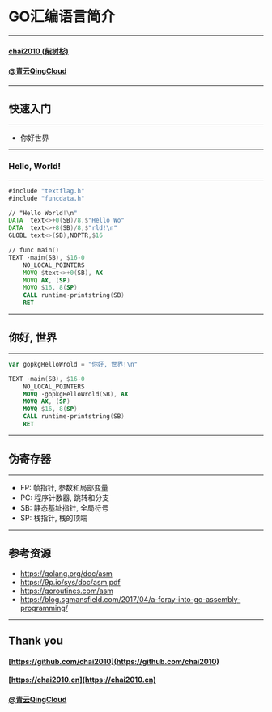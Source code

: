 <!--
// Copyright 2018 ChaiShushan <chaishushan{AT}gmail.com>. All rights reserved.
// Use of this source code is governed by a BSD-style
// license that can be found in the LICENSE file.
-->

<!-- ++++++++++++++++++++++++++++++++++++++++++++++++++++++++++++++++++++++  -->

<!-- *** 横向分隔, --- 竖向分隔, Note: 讲稿注释  -->

<!--
Reveal.js 可能会需要 AJAX 异步加载 Markdown 文件, 可以在当前目录启动一个 http 服务.

以下是常见的临时启动 http 服务器的方式:

	NodeJS
	npm install http-server -g
	http-server

	Python2
	python -m SimpleHTTPServer

	Python3
	python -m http.server

	Golang
	go run server.go

启动后, 本地可以访问 http://127.0.0.1:port, 其中 port 为端口号, 命令行有提示.

幻灯片操作: F键全屏, S键显示注解, ESC大纲模式, ESC退出全屏或大纲模式, ?显示帮助

-->

<!-- ++++++++++++++++++++++++++++++++++++++++++++++++++++++++++++++++++++++  -->

# GO汇编语言简介
--------------

#### [chai2010 (柴树杉)](https://chai2010.cn)
#### [@青云QingCloud](https://www.qingcloud.com/)

<!-- ++++++++++++++++++++++++++++++++++++++++++++++++++++++++++++++++++++++  -->
***

## 快速入门
----------

- 你好世界

---
### Hello, World!
----------------

```asm
#include "textflag.h"
#include "funcdata.h"

// "Hello World!\n"
DATA  text<>+0(SB)/8,$"Hello Wo"
DATA  text<>+8(SB)/8,$"rld!\n"
GLOBL text<>(SB),NOPTR,$16

// func main()
TEXT ·main(SB), $16-0
	NO_LOCAL_POINTERS
	MOVQ $text<>+0(SB), AX
	MOVQ AX, (SP)
	MOVQ $16, 8(SP)
	CALL runtime·printstring(SB)
	RET
```

---
## 你好, 世界
-----------

```go
var gopkgHelloWrold = "你好, 世界!\n"
```

```nasm
TEXT ·main(SB), $16-0
	NO_LOCAL_POINTERS
	MOVQ ·gopkgHelloWrold(SB), AX
	MOVQ AX, (SP)
	MOVQ $16, 8(SP)
	CALL runtime·printstring(SB)
	RET
```

<!-- ++++++++++++++++++++++++++++++++++++++++++++++++++++++++++++++++++++++  -->
***

## 伪寄存器
----------

- FP: 帧指针, 参数和局部变量
- PC: 程序计数器, 跳转和分支
- SB: 静态基址指针, 全局符号
- SP: 栈指针, 栈的顶端

<!-- ++++++++++++++++++++++++++++++++++++++++++++++++++++++++++++++++++++++  -->
***

## 参考资源

- https://golang.org/doc/asm
- https://9p.io/sys/doc/asm.pdf
- https://goroutines.com/asm
- https://blog.sgmansfield.com/2017/04/a-foray-into-go-assembly-programming/


<!-- ++++++++++++++++++++++++++++++++++++++++++++++++++++++++++++++++++++++  -->
***

## Thank you

#### [https://github.com/chai2010](https://github.com/chai2010)

#### [https://chai2010.cn](https://chai2010.cn)

#### [@青云QingCloud](https://www.qingcloud.com/)


<!-- ++++++++++++++++++++++++++++++++++++++++++++++++++++++++++++++++++++++  -->
